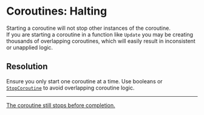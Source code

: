 # Coroutines: Halting

Starting a coroutine will not stop other instances of the coroutine.  
If you are starting a coroutine in a function like `Update` you may be creating thousands of overlapping coroutines, which will easily result in inconsistent or unapplied logic.

## Resolution
Ensure you only start one coroutine at a time. Use booleans or [`StopCoroutine`](StopCoroutine.md) to avoid overlapping coroutine logic.

---
[The coroutine still stops before completion.](Edit%20Mode.md)
